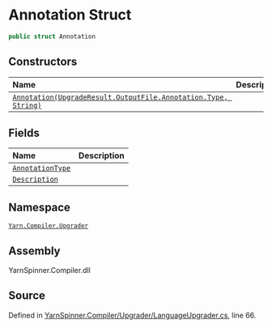 # Annotation Struct


```csharp
public struct Annotation
```



## Constructors
|Name|Description|
|:---|:---|
|[`Annotation(UpgradeResult.OutputFile.Annotation.Type, String)`](/api/csharp/yarn.compiler.upgrader/upgraderesult.outputfile.annotation._ctor-upgraderesult.outputfile.annotation.type,system.string-.md)||
## Fields
|Name|Description|
|:---|:---|
|[`AnnotationType`](/api/csharp/yarn.compiler.upgrader/upgraderesult.outputfile.annotation.annotationtype.md)||
|[`Description`](/api/csharp/yarn.compiler.upgrader/upgraderesult.outputfile.annotation.description.md)||
## Namespace
[`Yarn.Compiler.Upgrader`](/api/csharp/yarn.compiler.upgrader/README.md)

## Assembly
YarnSpinner.Compiler.dll

## Source
Defined in [YarnSpinner.Compiler/Upgrader/LanguageUpgrader.cs](https://github.com/YarnSpinnerTool/YarnSpinner//blob/develop/YarnSpinner.Compiler/Upgrader/LanguageUpgrader.cs#L66), line 66.
